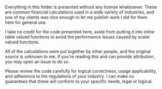 Everything in this folder is presented without any license whatsoever. These are common financial calculations used in a wide variety of industries, 
and one of my clients was nice enough to let me publish work I did for them here for general use.

I take no credit for the code presented here, aside from putting it into inline table valued functions to avoid the performance issues caused by scalar valued functions.

All of the calculations were put together by other people, and the original source is unknown to me. If you're reading this and can provide attribution, you may open an issue to do so.

Please review the code carefully for logical correctness, usage applicability, and adherence to the regulations of your industry. I can make no guarantees that these will conform to your specific needs, legal or logical.
